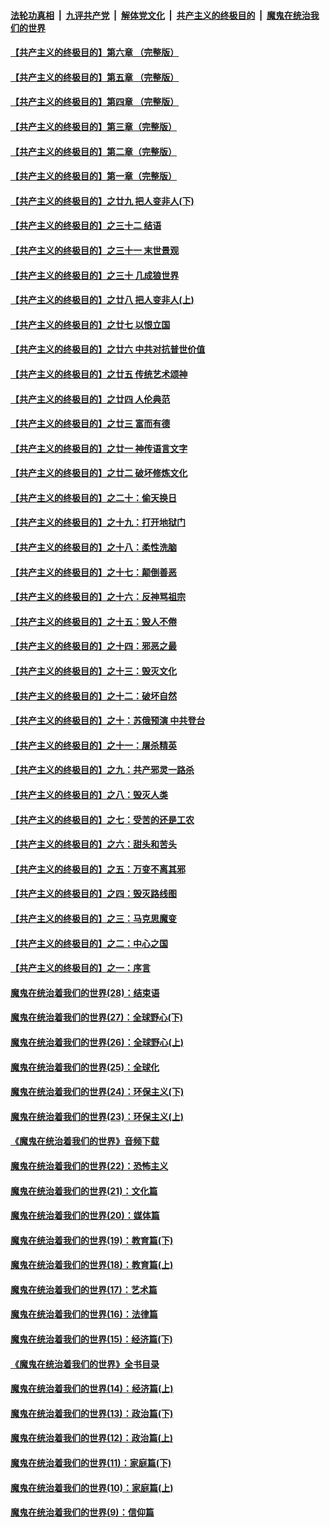 ####  [法轮功真相](../../../../basic/blob/master/README.md?t=01241413) &nbsp;|&nbsp; [九评共产党](../../../../9ping.md/blob/master/README.md?t=01241413) &nbsp;|&nbsp; [解体党文化](../../../../jtdwh.md/blob/master/README.md?t=01241413)  &nbsp;|&nbsp; [共产主义的终极目的](../../../../gczydzjmd.md/blob/master/README.md?t=01241413) &nbsp;|&nbsp; [魔鬼在统治我们的世界](../../../../mgztzwmdsj.md/blob/master/README.md?t=01241413) 

#### [【共产主义的终极目的】第六章 （完整版）](../pages/nsc422/n11428913.md?t=01241413) 

#### [【共产主义的终极目的】第五章 （完整版）](../pages/nsc422/n11428912.md?t=01241413) 

#### [【共产主义的终极目的】第四章 （完整版）](../pages/nsc422/n11428907.md?t=01241413) 

#### [【共产主义的终极目的】第三章（完整版）](../pages/nsc422/n11428848.md?t=01241413) 

#### [【共产主义的终极目的】第二章（完整版）](../pages/nsc422/n11428831.md?t=01241413) 

#### [【共产主义的终极目的】第一章（完整版）](../pages/nsc422/n11417651.md?t=01241413) 

#### [【共产主义的终极目的】之廿九 把人变非人(下)](../pages/nsc422/n11344140.md?t=01241413) 

#### [【共产主义的终极目的】之三十二 结语](../pages/nsc422/n11360535.md?t=01241413) 

#### [【共产主义的终极目的】之三十一 末世景观](../pages/nsc422/n11351129.md?t=01241413) 

#### [【共产主义的终极目的】之三十 几成狼世界](../pages/nsc422/n11348280.md?t=01241413) 

#### [【共产主义的终极目的】之廿八 把人变非人(上)](../pages/nsc422/n11340492.md?t=01241413) 

#### [【共产主义的终极目的】之廿七 以恨立国](../pages/nsc422/n11336944.md?t=01241413) 

#### [【共产主义的终极目的】之廿六 中共对抗普世价值](../pages/nsc422/n11324785.md?t=01241413) 

#### [【共产主义的终极目的】之廿五 传统艺术颂神](../pages/nsc422/n11296396.md?t=01241413) 

#### [【共产主义的终极目的】之廿四 人伦典范](../pages/nsc422/n11296397.md?t=01241413) 

#### [【共产主义的终极目的】之廿三 富而有德](../pages/nsc422/n11283598.md?t=01241413) 

#### [【共产主义的终极目的】之廿一 神传语言文字](../pages/nsc422/n11263265.md?t=01241413) 

#### [【共产主义的终极目的】之廿二 破坏修炼文化](../pages/nsc422/n11245728.md?t=01241413) 

#### [【共产主义的终极目的】之二十：偷天换日](../pages/nsc422/n11238846.md?t=01241413) 

#### [【共产主义的终极目的】之十九：打开地狱门](../pages/nsc422/n11206376.md?t=01241413) 

#### [【共产主义的终极目的】之十八：柔性洗脑](../pages/nsc422/n11199994.md?t=01241413) 

#### [【共产主义的终极目的】之十七：颠倒善恶](../pages/nsc422/n11179782.md?t=01241413) 

#### [【共产主义的终极目的】之十六：反神骂祖宗](../pages/nsc422/n11166798.md?t=01241413) 

#### [【共产主义的终极目的】之十五：毁人不倦](../pages/nsc422/n11166792.md?t=01241413) 

#### [【共产主义的终极目的】之十四：邪恶之最](../pages/nsc422/n11150249.md?t=01241413) 

#### [【共产主义的终极目的】之十三：毁灭文化](../pages/nsc422/n11135227.md?t=01241413) 

#### [【共产主义的终极目的】之十二：破坏自然](../pages/nsc422/n11135214.md?t=01241413) 

#### [【共产主义的终极目的】之十：苏俄预演 中共登台](../pages/nsc422/n11118424.md?t=01241413) 

#### [【共产主义的终极目的】之十一：屠杀精英](../pages/nsc422/n11118442.md?t=01241413) 

#### [【共产主义的终极目的】之九：共产邪灵一路杀](../pages/nsc422/n11114139.md?t=01241413) 

#### [【共产主义的终极目的】之八：毁灭人类](../pages/nsc422/n11108503.md?t=01241413) 

#### [【共产主义的终极目的】之七：受苦的还是工农](../pages/nsc422/n11101809.md?t=01241413) 

#### [【共产主义的终极目的】之六：甜头和苦头](../pages/nsc422/n11096971.md?t=01241413) 

#### [【共产主义的终极目的】之五：万变不离其邪](../pages/nsc422/n11091285.md?t=01241413) 

#### [【共产主义的终极目的】之四：毁灭路线图](../pages/nsc422/n11086284.md?t=01241413) 

#### [【共产主义的终极目的】之三：马克思魔变](../pages/nsc422/n11061941.md?t=01241413) 

#### [【共产主义的终极目的】之二：中心之国](../pages/nsc422/n11047728.md?t=01241413) 

#### [【共产主义的终极目的】之一：序言](../pages/nsc422/n11086077.md?t=01241413) 

#### [魔鬼在统治着我们的世界(28)：结束语](../pages/nsc422/n10936246.md?t=01241413) 

#### [魔鬼在统治着我们的世界(27)：全球野心(下)](../pages/nsc422/n10928319.md?t=01241413) 

#### [魔鬼在统治着我们的世界(26)：全球野心(上)](../pages/nsc422/n10900318.md?t=01241413) 

#### [魔鬼在统治着我们的世界(25)：全球化](../pages/nsc422/n10788205.md?t=01241413) 

#### [魔鬼在统治着我们的世界(24)：环保主义(下)](../pages/nsc422/n10695307.md?t=01241413) 

#### [魔鬼在统治着我们的世界(23)：环保主义(上)](../pages/nsc422/n10688613.md?t=01241413) 

#### [《魔鬼在统治着我们的世界》音频下载](../pages/nsc422/n10635553.md?t=01241413) 

#### [魔鬼在统治着我们的世界(22)：恐怖主义](../pages/nsc422/n10614727.md?t=01241413) 

#### [魔鬼在统治着我们的世界(21)：文化篇](../pages/nsc422/n10597706.md?t=01241413) 

#### [魔鬼在统治着我们的世界(20)：媒体篇](../pages/nsc422/n10586579.md?t=01241413) 

#### [魔鬼在统治着我们的世界(19)：教育篇(下)](../pages/nsc422/n10564808.md?t=01241413) 

#### [魔鬼在统治着我们的世界(18)：教育篇(上)](../pages/nsc422/n10526970.md?t=01241413) 

#### [魔鬼在统治着我们的世界(17)：艺术篇](../pages/nsc422/n10499093.md?t=01241413) 

#### [魔鬼在统治着我们的世界(16)：法律篇](../pages/nsc422/n10485969.md?t=01241413) 

#### [魔鬼在统治着我们的世界(15)：经济篇(下)](../pages/nsc422/n10469975.md?t=01241413) 

#### [《魔鬼在统治着我们的世界》全书目录](../pages/nsc422/n10464261.md?t=01241413) 

#### [魔鬼在统治着我们的世界(14)：经济篇(上)](../pages/nsc422/n10457370.md?t=01241413) 

#### [魔鬼在统治着我们的世界(13)：政治篇(下)](../pages/nsc422/n10448270.md?t=01241413) 

#### [魔鬼在统治着我们的世界(12)：政治篇(上)](../pages/nsc422/n10444576.md?t=01241413) 

#### [魔鬼在统治着我们的世界(11)：家庭篇(下)](../pages/nsc422/n10440961.md?t=01241413) 

#### [魔鬼在统治着我们的世界(10)：家庭篇(上)](../pages/nsc422/n10435448.md?t=01241413) 

#### [魔鬼在统治着我们的世界(9)：信仰篇](../pages/nsc422/n10432159.md?t=01241413) 

